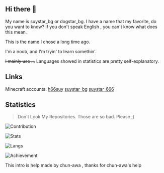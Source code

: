 ## Hi there 👋

My name is suystar_bg or dogstar_bg.
I have a name that my favorite, do you want to know?
If you don't speak English , you can't know what does this mean.

This is the name I chose a long time ago.

I'm a noob, and I'm tryin' to learn somethin'.


~~I mainly use ...~~ Languages showed in statistics are pretty self-explanatory.

## Links
Minecraft accounts: [h66suy](https://namemc.com/profile/h66suy.1) [suystar_bg](https://namemc.com/profile/suystar_bg.1) [suystar_666](https://namemc.com/profile/suystar_666.1)

## Statistics
> Don't Look My Repositories. Those are so bad. Please ;\(


![Contribution](https://ghchart.rshah.org/409ba5/muderstar)

![Stats](https://github-readme-stats.vercel.app/api?username=muderstar&title_color=3E79CC&show_icons=true&icon_color=80CAFF&include_all_c)

![Langs](https://github-readme-stats.vercel.app/api/top-langs/?username=muderstar&&title_color=3E79CC&show_icons=true&icon_color=80CAFF&include_all_c)

![Achievement](http://github-readme-streak-stats.herokuapp.com?user=muderstar&theme=vue&date_format=%5BY.%5Dn.j&dates=000000)

This intro is help made by chun-awa , thanks for chun-awa's help
